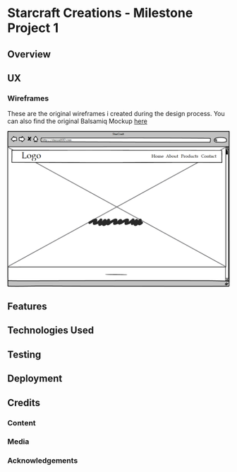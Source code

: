 # Starcraft Creations - Milestone Project 1
## Overview

## UX
### Wireframes
These are the original wireframes i created during the design process. You can also find the original Balsamiq Mockup [here](/Wireframes/)

![IMG](/Wireframes/PC/Home%20-%20PC.png)

## Features
## Technologies Used
## Testing
## Deployment
## Credits
### Content
### Media
### Acknowledgements
